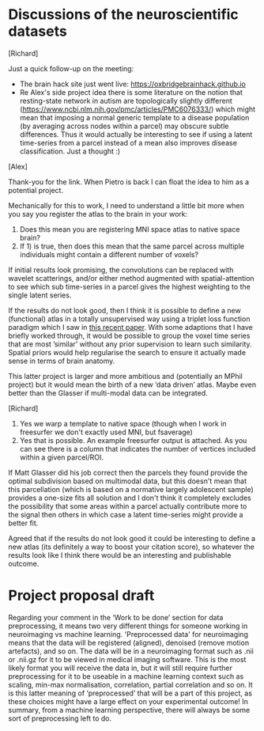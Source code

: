 # Discussions of the neuroscientific datasets
[Richard]

Just a quick follow-up on the meeting:

- The brain hack site just went live: https://oxbridgebrainhack.github.io
- Re Alex's side project idea there is some literature on the notion that resting-state network in autism are topologically slightly different (https://www.ncbi.nlm.nih.gov/pmc/articles/PMC6076333/) which might mean that imposing a normal generic template to a disease population (by averaging across nodes within a parcel) may obscure subtle differences. Thus it would actually be interesting to see if using a latent time-series from a parcel instead of a mean also improves disease classification. Just a thought :)

[Alex]

Thank-you for the link. When Pietro is back I can float the idea to him as a potential project.

Mechanically for this to work, I need to understand a little bit more when you say you register the atlas to the brain in your work:

1) Does this mean you are registering MNI space atlas to native space brain?
2) If 1) is true, then does this mean that the same parcel across multiple individuals might contain a different number of voxels?

If initial results look promising, the convolutions can be replaced with wavelet scatterings, and/or either method augmented with spatial-attention to see which sub time-series in a parcel gives the highest weighting to the single latent series. 

If the results do not look good, then I think it is possible to define a new (functional) atlas in a totally unsupervised way using a triplet loss function paradigm which I saw in [this recent paper](https://arxiv.org/pdf/1901.10738.pdf). With some adaptions that I have briefly worked through, it would be possible to group the voxel time series that are most ’similar’ without any prior supervision to learn such similarity. Spatial priors would help regularise the search to ensure it actually made sense in terms of brain anatomy.

This latter project is larger and more ambitious and (potentially an MPhil project) but it would mean the birth of a new ‘data driven’ atlas. Maybe even better than the Glasser if multi-modal data can be integrated.


[Richard]

1. Yes we warp a template to native space (though when I work in freesurfer we don't exactly used MNI, but fsaverage)
2. Yes that is possible. An example freesurfer output is attached. As you can see there is a column that indicates the number of vertices included within a given parcel/ROI.

If Matt Glasser did his job correct then the parcels they found provide the optimal subdivision based on multimodal data, but this doesn't mean that this parcellation (which is based on a normative largely adolescent sample) provides a one-size fits all solution and I don't think it completely excludes the possibility that some areas within a parcel actually contribute more to the signal then others in which case a latent time-series might provide a better fit.

Agreed that if the results do not look good it could be interesting to define a new atlas (its definitely a way to boost your citation score), so whatever the results look like I think there would be an interesting and publishable outcome.

# Project proposal draft

Regarding your comment in the ‘Work to be done’ section for data preprocessing, it means two very different things for someone working in neuroimaging vs machine learning. 'Preprocessed data' for neuroimaging means that the data will be registered (aligned), denoised (remove motion artefacts), and so on. The data will be in a neuroimaging format such as .nii or .nii.gz for it to be viewed in medical imaging software. This is the most likely format you will receive the data in, but it will still require further preprocessing for it to be useable in a machine learning context such as scaling, min-max normalisation, correlation, partial correlation and so on. It is this latter meaning of ‘preprocessed’ that will be a part of this project, as these choices might have a large effect on your experimental outcome! In summary, from a machine learning perspective, there will always be some sort of preprocessing left to do.

